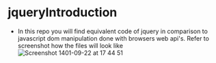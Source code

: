 # jqueryIntroduction


- In this repo you will find equivalent code of jquery in comparison to javascript dom manipulation done with browsers web api's.
Refer to screenshot how the files will look like
![Screenshot 1401-09-22 at 17 44 51](https://user-images.githubusercontent.com/63969056/207406571-d6af34dd-4aee-4c26-8a3e-9f901acdd282.png)
